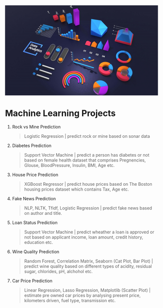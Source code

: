 ![data](cover/cover.jpg)

# Machine Learning Projects

1. Rock vs Mine Prediction
   > Logistic Regression | predict rock or mine based on sonar data
2. Diabetes Prediction
   > Support Vector Machine | predict a person has diabetes or not based on female health dataset that comprises Pregnencies, Glouse, BloodPressure, Insulin, BMI, Age etc.
3. House Price Prediction
   > XGBoost Regressor | predict house prices based on The Boston housing prices dataset which contains Tax, Age etc.
4. Fake News Prediction
   > NLP, NLTK, Tfidf, Logistic Regression | predict fake news based on author and title.
5. Loan Status Prediction
   > Support Vector Machine | predict wheather a loan is approved or not based on applicant income, loan amount, credit history, education etc.
6. Wine Quality Prediction
   > Random Forest, Correlation Matrix, Seaborn (Cat Plot, Bar Plot) | predict wine quality based on different types of acidity, residual sugar, chlorides, pH, alchohol etc.
7. Car Price Prediction
   > Linear Regression, Lasso Regression, Matplotlib (Scatter Plot) | estimate pre owned car prices by analysing present price, kilometers driven, fuel type, transmission etc.
